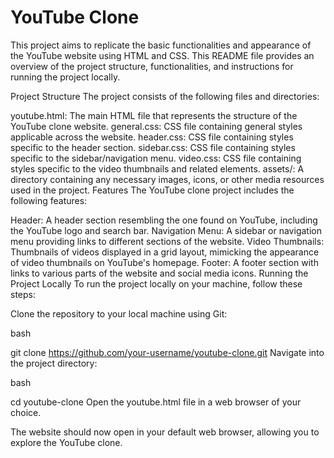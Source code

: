 # YouTube Clone 
This project aims to replicate the basic functionalities and appearance of the YouTube website using HTML and CSS. This README file provides an overview of the project structure, functionalities, and instructions for running the project locally.

Project Structure
The project consists of the following files and directories:

youtube.html: The main HTML file that represents the structure of the YouTube clone website.
general.css: CSS file containing general styles applicable across the website.
header.css: CSS file containing styles specific to the header section.
sidebar.css: CSS file containing styles specific to the sidebar/navigation menu.
video.css: CSS file containing styles specific to the video thumbnails and related elements.
assets/: A directory containing any necessary images, icons, or other media resources used in the project.
Features
The YouTube clone project includes the following features:

Header: A header section resembling the one found on YouTube, including the YouTube logo and search bar.
Navigation Menu: A sidebar or navigation menu providing links to different sections of the website.
Video Thumbnails: Thumbnails of videos displayed in a grid layout, mimicking the appearance of video thumbnails on YouTube's homepage.
Footer: A footer section with links to various parts of the website and social media icons.
Running the Project Locally
To run the project locally on your machine, follow these steps:

Clone the repository to your local machine using Git:

bash

git clone https://github.com/your-username/youtube-clone.git
Navigate into the project directory:

bash

cd youtube-clone
Open the youtube.html file in a web browser of your choice.

The website should now open in your default web browser, allowing you to explore the YouTube clone.
